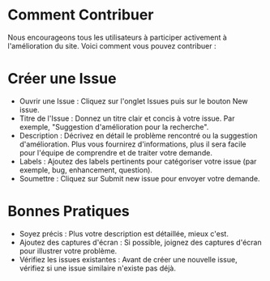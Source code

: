 # Comment Contribuer
Nous encourageons tous les utilisateurs à participer activement à l'amélioration du site. Voici comment vous pouvez contribuer :

# Créer une Issue
* Ouvrir une Issue : Cliquez sur l'onglet Issues puis sur le bouton New issue.
* Titre de l'Issue : Donnez un titre clair et concis à votre issue. Par exemple, "Suggestion d'amélioration pour la recherche".
* Description : Décrivez en détail le problème rencontré ou la suggestion d'amélioration. Plus vous fournirez d'informations, plus il sera facile pour l'équipe de comprendre et de traiter votre demande.
* Labels : Ajoutez des labels pertinents pour catégoriser votre issue (par exemple, bug, enhancement, question).
* Soumettre : Cliquez sur Submit new issue pour envoyer votre demande.

# Bonnes Pratiques
* Soyez précis : Plus votre description est détaillée, mieux c'est.
* Ajoutez des captures d'écran : Si possible, joignez des captures d'écran pour illustrer votre problème.
* Vérifiez les issues existantes : Avant de créer une nouvelle issue, vérifiez si une issue similaire n'existe pas déjà.
